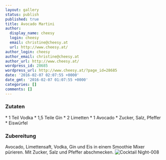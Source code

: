 ```yaml
---
layout: gallery
status: publish
published: true
title: Avocado Martini
author:
  display_name: cheesy
  login: cheesy
  email: christine@cheesy.at
  url: http://www.cheesy.at/
author_login: cheesy
author_email: christine@cheesy.at
author_url: http://www.cheesy.at/
wordpress_id: 28685
wordpress_url: http://www.cheesy.at/?page_id=28685
date: '2016-02-07 02:07:55 +0000'
date_gmt: '2016-02-07 01:07:55 +0000'
categories: []
comments: []
---
```

### Zutaten
\* 1 Teil Vodka
\* 1,5 Teile Gin
\* 2 Limetten
\* 1 Avocado
\* Zucker, Salz, Pfeffer
\* Eiswürfel
### Zubereitung
Avocado, Limettensaft, Vodka, Gin und Eis in einem Smoothie Mixer pürieren. Mit Zucker, Salz und Pfeffer abschmecken.
![Cocktail Night-008](http://www.cheesy.at/wp-content/uploads/Cocktail-Night-008.jpg)
